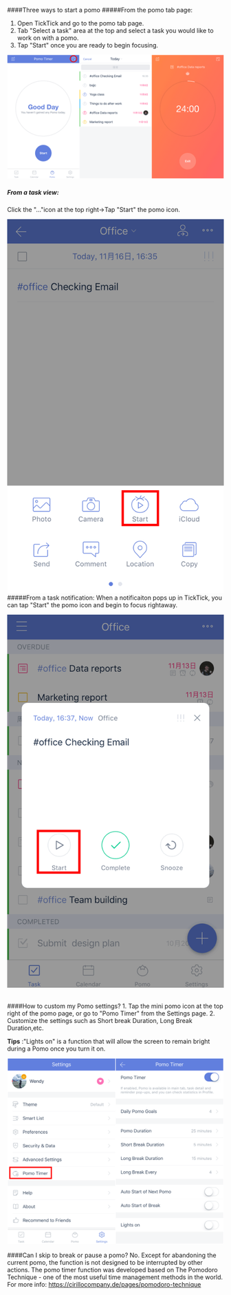 ####Three ways to start a pomo
#####From the pomo tab page:
1. Open TickTick and go to the pomo tab page.
2. Tab "Select a task" area at the top and select a task you would like to work on with a pomo.
3. Tap "Start" once you are ready to begin focusing.

![](pomo/ios/4.6/4.6.2/4.6.2.1.png)
##### From a task view: 
Click the "..."icon at the top right->Tap "Start" the pomo icon.

![](pomo/ios/4.6/4.6.2/4.6.2.2.png)
#####From a task notification:
When a notificaiton pops up in TickTick, you can tap "Start" the pomo icon and begin to focus rightaway.

![](pomo/ios/4.6/4.6.2/4.6.2.3.png)


<br />
####How to custom my Pomo settings?
1. Tap the mini pomo icon at the top right of the pomo page, or go to "Pomo Timer" from the Settings page.
2. Customize the settings such as Short break Duration, Long Break Duration,etc.

**Tips** :"Lights on" is a function that will allow the screen to remain bright during a Pomo once you turn it on.

![](pomo/ios/4.6/4.6.2/4.6.2.4.png)
<br />

####Can I skip to break or pause a pomo?
No. Except for abandoning the current pomo, the function is not designed to be interrupted by other actions. The pomo timer  function was developed based on The Pomodoro Technique - one of the most useful time management methods in the world. For more info: https://cirillocompany.de/pages/pomodoro-technique


